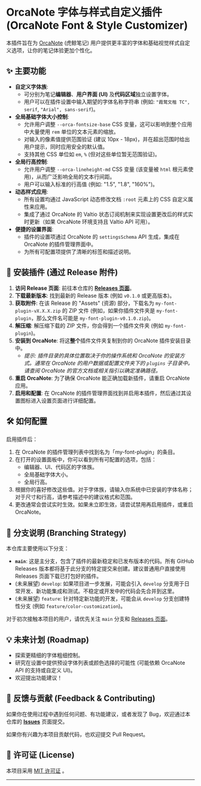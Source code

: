 # OrcaNote 字体与样式自定义插件 (OrcaNote Font & Style Customizer)

本插件旨在为 [OrcaNote](https://orca-studio.com) (虎鲸笔记) 用户提供更丰富的字体和基础视觉样式自定义选项，让你的笔记体验更加个性化。

## ✨ 主要功能

* **自定义字体族**:
    * 可分别为笔记**编辑器**、**用户界面 (UI)** 及**代码区域**独立设置字体。
    * 用户可以在插件设置中输入期望的字体名称字符串 (例如: `"霞鹜文楷 TC", serif`, `"Arial", sans-serif`)。
* **全局基础字体大小控制**:
    * 允许用户调整 `--orca-fontsize-base` CSS 变量，这可以影响到整个应用中大量使用 `rem` 单位的文本元素的缩放。
    * 对输入的像素值提供范围验证 (建议 10px - 18px)，并在超出范围时给出用户提示，同时应用安全的默认值。
    * 支持其他 CSS 单位如 `em`, `%` (但对这些单位暂无范围验证)。
* **全局行高控制**:
    * 允许用户调整 `--orca-lineheight-md` CSS 变量 (该变量被 `html` 根元素使用)，从而广泛影响全局的文本行间距。
    * 用户可以输入标准的行高值 (例如: "1.5", "1.8", "160%")。
* **动态样式应用**:
    * 所有设置均通过 JavaScript 动态修改文档 `:root` 元素上的 CSS 自定义属性来应用。
    * 集成了通过 OrcaNote 的 Valtio 状态订阅机制来实现设置更改后的样式实时更新（如果 OrcaNote 环境支持且 Valtio API 可用）。
* **便捷的设置界面**:
    * 插件的设置项通过 OrcaNote 的 `settingsSchema` API 生成，集成在 OrcaNote 的插件管理界面中。
    * 为所有可配置项提供了清晰的标签和描述说明。

## 🚀 安装插件 (通过 Release 附件)

1.  **访问 Release 页面**: 前往本仓库的 [**Releases 页面**](https://github.com/lioyeah/my-font-plugin/releases)。
2.  **下载最新版本**: 找到最新的 Release 版本 (例如 `v0.1.0` 或更高版本)。
3.  **获取附件**: 在该 Release 的 "Assets" (资源) 部分，下载名为 `my-font-plugin-vX.X.X.zip` 的 ZIP 文件 (例如，如果你插件文件夹是 `my-font-plugin`，那么文件名可能是 `my-font-plugin-v0.1.0.zip`)。
4.  **解压缩**: 解压缩下载的 ZIP 文件，你会得到一个插件文件夹 (例如 `my-font-plugin`)。
5.  **安装到 OrcaNote**: 将这**整个**插件文件夹复制到你的 OrcaNote 插件安装目录中。
    * *提示: 插件目录的具体位置取决于你的操作系统和 OrcaNote 的安装方式。通常在 OrcaNote 的用户数据或配置文件夹下的 `plugins` 子目录中。请查阅 OrcaNote 的官方文档或相关指引以确定准确路径。*
6.  **重启 OrcaNote**: 为了确保 OrcaNote 能正确加载新插件，请重启 OrcaNote 应用。
7.  **启用和配置**: 在 OrcaNote 的插件管理界面找到并启用本插件，然后通过其设置图标进入设置页面进行详细配置。

## 🛠️ 如何配置

启用插件后：
1.  在 OrcaNote 的插件管理列表中找到名为「my-font-plugin」的条目。
2.  在打开的设置面板中，你可以看到所有可配置的选项，包括：
    * 编辑器、UI、代码区的字体族。
    * 全局基础字体大小。
    * 全局行高。
3.  根据你的喜好修改这些值。对于字体族，请输入你系统中已安装的字体名称；对于尺寸和行高，请参考描述中的建议格式和范围。
4.  更改通常会尝试实时生效。如果未立即生效，请尝试禁用再启用插件，或重启 OrcaNote。

## 🌿 分支说明 (Branching Strategy)

本仓库主要使用以下分支：

* **`main`**: 这是主分支，包含了插件的最新稳定和已发布版本的代码。所有 GitHub Releases 版本都将基于此分支的特定提交来创建。建议普通用户直接使用 Releases 页面下载已打包好的插件。
* (未来展望) `develop`: 如果项目进一步发展，可能会引入 `develop` 分支用于日常开发、新功能集成和测试。不稳定或开发中的代码会先合并到这里。
* (未来展望) `feature`: 针对特定新功能的开发，可能会从 `develop` 分支创建特性分支 (例如 `feature/color-customization`)。

对于初次接触本项目的用户，请优先关注 `main` 分支和 [Releases 页面](https://github.com/lioyeah/my-font-plugin/releases)。

## 💡 未来计划 (Roadmap)

* 探索更精细的字体粗细控制。
* 研究在设置中提供预设字体列表或颜色选择的可能性 (可能依赖 OrcaNote API 的支持或自定义 UI)。
* 欢迎提出功能建议！

## 🤝 反馈与贡献 (Feedback & Contributing)

如果你在使用过程中遇到任何问题、有功能建议，或者发现了 Bug，欢迎通过本仓库的 [**Issues**](https://github.com/lioyeah/my-font-plugin/issues) 页面提交。

如果你有兴趣为本项目贡献代码，也欢迎提交 Pull Request。

## 📄 许可证 (License)

本项目采用 [MIT 许可证](LICENSE) 。

---
